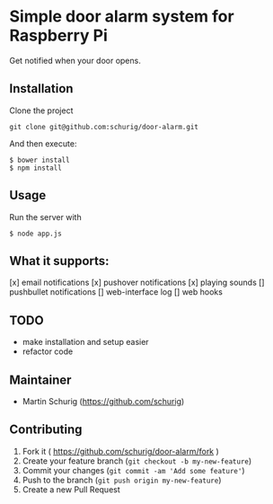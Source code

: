 # Simple door alarm system for Raspberry Pi

Get notified when your door opens.

## Installation

Clone the project

    git clone git@github.com:schurig/door-alarm.git


And then execute:

    $ bower install
    $ npm install


## Usage

Run the server with

    $ node app.js


## What it supports:

[x] email notifications
[x] pushover notifications
[x] playing sounds
[] pushbullet notifications
[] web-interface log
[] web hooks


## TODO

* make installation and setup easier
* refactor code


## Maintainer

* Martin Schurig (https://github.com/schurig)


## Contributing

1. Fork it ( https://github.com/schurig/door-alarm/fork )
2. Create your feature branch (`git checkout -b my-new-feature`)
3. Commit your changes (`git commit -am 'Add some feature'`)
4. Push to the branch (`git push origin my-new-feature`)
5. Create a new Pull Request